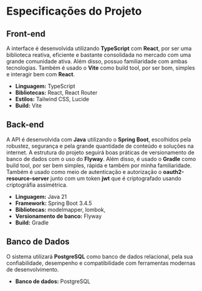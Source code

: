 # Especificações do Projeto

## Front-end

A interface é desenvolvida utilizando **TypeScript** com **React**, por ser uma biblioteca reativa, eficiente e bastante consolidada no mercado com uma grande comunidade ativa. Além disso, possuo familiaridade com ambas tecnologias. Também é usado o **Vite** como build tool, por ser bom, simples e interagir bem com **React**.

- **Linguagem:** TypeScript
- **Bibliotecas:** React, React Router
- **Estilos:** Tailwind CSS, Lucide
- **Build:** Vite

## Back-end

A API é desenvolvida com **Java** utilizando o **Spring Boot**, escolhidos pela robustez, segurança e pela grande quantidade de conteúdo e soluções na internet. A estrutura do projeto seguirá boas práticas de versionamento de banco de dados com o uso do **Flyway**. Além disso, é usado o **Gradle** como build tool, por ser bem simples, rápida e também por minha familiaridade. Também é usado como meio de autenticação e autorização o **oauth2-resource-server** junto com um token **jwt** que é criptografado usando criptográfia assimétrica.

- **Linguagem:** Java 21
- **Framework:** Spring Boot 3.4.5
- **Bibliotecas:** modelmapper, lombok,
- **Versionamento de banco:** Flyway
- **Build:** Gradle

## Banco de Dados

O sistema utilizará **PostgreSQL** como banco de dados relacional, pela sua confiabilidade, desempenho e compatibilidade com ferramentas modernas de desenvolvimento.

- **Banco de dados:** PostgreSQL
